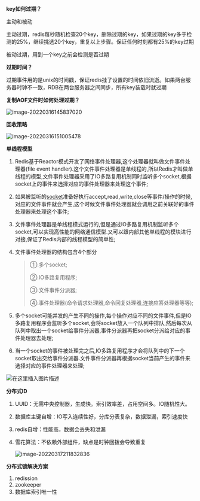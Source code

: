 **key如何过期？**

主动和被动

主动过期，redis每秒随机检查20个key，删除过期的key，如果过期的key多于检测的25%，继续挑选20个key，重复以上步骤。保证任何时刻都有25%的key过期

被动过期，用到一个key之前会检测是否过期

**过期时间？**

过期事件用的是unix的时间戳，保证redis挂了设置的时间依旧流逝。如果两台服务器时钟不一致，RDB在两台服务器之间同步，所有key装载时就过期

**复制AOF文件时如何处理过期？**

![image-20220316145837020](E:\学习笔记\typora\img\image-20220316145837020.png)

**回收策略**

![image-20220316151005478](E:\学习笔记\typora\img\image-20220316151005478.png)

**单线程模型**

1. Redis基于Reactor模式开发了网络事件处理器,这个处理器就叫做文件事件处理器(file event handler).这个文件事件处理器是单线程的,所以Redis才叫做单线程的模型,文件事件处理器采用了IO多路复用机制同时监听多个socket,根据socket上的事件来选择对应的事件处理器来处理这个事件;

2. 如果被监听的[socket](https://so.csdn.net/so/search?q=socket&spm=1001.2101.3001.7020)准备好执行accept,read,write,close等事件/操作的时候,对应的文件事件就会产生,这个时候文件事件处理器就会调用之前关联好的事件处理器来处理这个事件;

3. 文件事件处理器是单线程模式运行的,但是通过IO多路复用机制监听多个socket,可以实现高性能的网络通信模型.又可以跟内部其他单线程的模块进行对接,保证了Redis内部的线程模型的简单性;

4. 文件事件处理器的结构包含4个部分

   > ①.多个socket;
   >
   > ②.IO多路复用程序;
   >
   > ③.文件事件分派器;
   >
   > ④.事件处理器(命令请求处理器,命令回复处理器,连接应答处理器等等);

5. 多个socket可能并发的产生不同的操作,每个操作对应不同的文件事件,但是IO多路复用程序会监听多个socket,会将socket放入一个队列中排队,然后每次从队列中取出一个socket给事件分派器,事件分派器再把socket分派给对应的事件处理器去处理;
6. 当一个socket的事件被处理完之后,IO多路复用程序才会将队列中的下一个socket取出交给事件分派器.文件事件分派器再根据socket当前产生的事件来选择对应的事件处理器来处理;

![在这里插入图片描述](https://img-blog.csdnimg.cn/20190918215924363.png?x-oss-process=image/watermark,type_ZmFuZ3poZW5naGVpdGk,shadow_10,text_aHR0cHM6Ly9ibG9nLmNzZG4ubmV0L3hwX3hweHA=,size_16,color_FFFFFF,t_70)

**分布式ID**

1. UUID：无需中央控制器，生成快。索引效率差，占用空间多。IO随机性大。

2. 数据库主键自增：IO写入连续性好，分库分表复杂，数据泄漏，索引速度快

3. redis自增：性能高，数据会丢失和泄漏

4. 雪花算法：不依赖外部组件，缺点是时钟回拨会导致重复

   ![image-20220317211832836](E:\学习笔记\typora\img\image-20220317211832836.png)

**分布式锁解决方案**

1. redission
2. zookeeper
3. 数据库索引唯一性